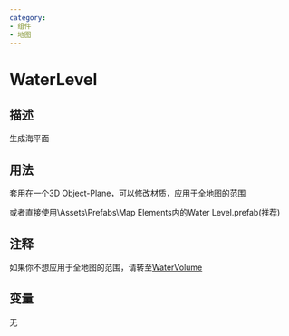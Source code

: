 ```yaml
---
category: 
- 组件
- 地图
---
```

# WaterLevel
## 描述

生成海平面

## 用法

套用在一个3D Object-Plane，可以修改材质，应用于全地图的范围

或者直接使用\Assets\Prefabs\Map Elements内的Water Level.prefab(推荐)

## 注释

如果你不想应用于全地图的范围，请转至[WaterVolume](./WaterVolume.md)

## 变量
无
